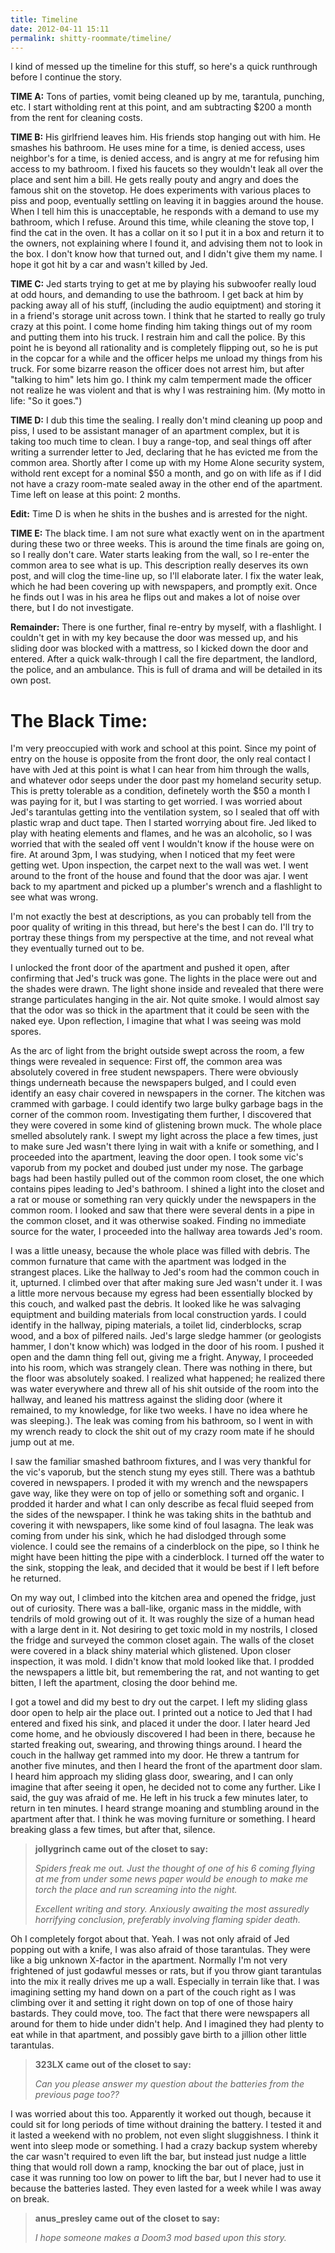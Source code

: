 ```yaml
---
title: Timeline
date: 2012-04-11 15:11
permalink: shitty-roommate/timeline/
---
```



I kind of messed up the timeline for this stuff, so here's a quick runthrough before I continue the story.

**TIME A:** Tons of parties, vomit being cleaned up by me, tarantula, punching, etc. I start witholding rent at this point, and am subtracting $200 a month from the rent for cleaning costs.

**TIME B:** His girlfriend leaves him. His friends stop hanging out with him. He smashes his bathroom. He uses mine for a time, is denied access, uses neighbor's for a time, is denied access, and is angry at me for refusing him access to my bathroom. I fixed his faucets so they wouldn't leak all over the place and sent him a bill. He gets really pouty and angry and does the famous shit on the stovetop. He does experiments with various places to piss and poop, eventually settling on leaving it in baggies around the house. When I tell him this is unacceptable, he responds with a demand to use my bathroom, which I refuse. Around this time, while cleaning the stove top, I find the cat in the oven. It has a collar on it so I put it in a box and return it to the owners, not explaining where I found it, and advising them not to look in the box. I don't know how that turned out, and I didn't give them my name. I hope it got hit by a car and wasn't killed by Jed.

**TIME C:** Jed starts trying to get at me by playing his subwoofer really loud at odd hours, and demanding to use the bathroom. I get back at him by packing away all of his stuff, (including the audio equiptment) and storing it in a friend's storage unit across town. I think that he started to really go truly crazy at this point. I come home finding him taking things out of my room and putting them into his truck. I restrain him and call the police. By this point he is beyond all rationality and is completely flipping out, so he is put in the copcar for a while and the officer helps me unload my things from his truck. For some bizarre reason the officer does not arrest him, but after "talking to him" lets him go. I think my calm temperment made the officer not realize he was violent and that is why I was restraining him. (My motto in life: "So it goes.")

**TIME D:** I dub this time the sealing. I really don't mind cleaning up poop and piss, I used to be assistant manager of an apartment complex, but it is taking too much time to clean. I buy a range-top, and seal things off after writing a surrender letter to Jed, declaring that he has evicted me from the common area. Shortly after I come up with my Home Alone security system, withold rent except for a nominal $50 a month, and go on with life as if I did not have a crazy room-mate sealed away in the other end of the apartment. Time left on lease at this point: 2 months.

__Edit:__ Time D is when he shits in the bushes and is arrested for the night.

**TIME E:** The black time. I am not sure what exactly went on in the apartment during these two or three weeks. This is around the time finals are going on, so I really don't care. Water starts leaking from the wall, so I re-enter the common area to see what is up. This description really deserves its own post, and will clog the time-line up, so I'll elaborate later. I fix the water leak, which he had been covering up with newspapers, and promptly exit. Once he finds out I was in his area he flips out and makes a lot of noise over there, but I do not investigate.

**Remainder:** There is one further, final re-entry by myself, with a flashlight. I couldn't get in with my key because the door was messed up, and his sliding door was blocked with a mattress, so I kicked down the door and entered. After a quick walk-through I call the fire department, the landlord, the police, and an ambulance. This is full of drama and will be detailed in its own post.

# The Black Time:

I'm very preoccupied with work and school at this point. Since my point of entry on the house is opposite from the front door, the only real contact I have with Jed at this point is what I can hear from him through the walls, and whatever odor seeps under the door past my homeland security setup. This is pretty tolerable as a condition, definetely worth the $50 a month I was paying for it, but I was starting to get worried. I was worried about Jed's tarantulas getting into the ventilation system, so I sealed that off with plastic wrap and duct tape. Then I started worrying about fire. Jed liked to play with heating elements and flames, and he was an alcoholic, so I was worried that with the sealed off vent I wouldn't know if the house were on fire. At around 3pm, I was studying, when I noticed that my feet were getting wet. Upon inspection, the carpet next to the wall was wet. I went around to the front of the house and found that the door was ajar. I went back to my apartment and picked up a plumber's wrench and a flashlight to see what was wrong.

I'm not exactly the best at descriptions, as you can probably tell from the poor quality of writing in this thread, but here's the best I can do. I'll try to portray these things from my perspective at the time, and not reveal what they eventually turned out to be.

I unlocked the front door of the apartment and pushed it open, after confirming that Jed's truck was gone. The lights in the place were out and the shades were drawn. The light shone inside and revealed that there were strange particulates hanging in the air. Not quite smoke. I would almost say that the odor was so thick in the apartment that it could be seen with the naked eye. Upon reflection, I imagine that what I was seeing was mold spores.

As the arc of light from the bright outside swept across the room, a few things were revealed in sequence: First off, the common area was absolutely covered in free student newspapers. There were obviously things underneath because the newspapers bulged, and I could even identify an easy chair covered in newspapers in the corner. The kitchen was crammed with garbage. I could identify two large bulky garbage bags in the corner of the common room. Investigating them further, I discovered that they were covered in some kind of glistening brown muck. The whole place smelled absolutely rank. I swept my light across the place a few times, just to make sure Jed wasn't there lying in wait with a knife or something, and I proceeded into the apartment, leaving the door open. I took some vic's vaporub from my pocket and doubed just under my nose. The garbage bags had been hastily pulled out of the common room closet, the one which contains pipes leading to Jed's bathroom. I shined a light into the closet and a rat or mouse or something ran very quickly under the newspapers in the common room. I looked and saw that there were several dents in a pipe in the common closet, and it was otherwise soaked. Finding no immediate source for the water, I proceeded into the hallway area towards Jed's room.

I was a little uneasy, because the whole place was filled with debris. The common furnature that came with the apartment was lodged in the strangest places. Like the hallway to Jed's room had the common couch in it, upturned. I climbed over that after making sure Jed wasn't under it. I was a little more nervous because my egress had been essentially blocked by this couch, and walked past the debris. It looked like he was salvaging equiptment and building materials from local construction yards. I could identify in the hallway, piping materials, a toilet lid, cinderblocks, scrap wood, and a box of pilfered nails. Jed's large sledge hammer (or geologists hammer, I don't know which) was lodged in the door of his room. I pushed it open and the damn thing fell out, giving me a fright. Anyway, I proceeded into his room, which was strangely clean. There was nothing in there, but the floor was absolutely soaked. I realized what happened; he realized there was water everywhere and threw all of his shit outside of the room into the hallway, and leaned his mattress against the sliding door (where it remained, to my knowledge, for like two weeks. I have no idea where he was sleeping.). The leak was coming from his bathroom, so I went in with my wrench ready to clock the shit out of my crazy room mate if he should jump out at me.

I saw the familiar smashed bathroom fixtures, and I was very thankful for the vic's vaporub, but the stench stung my eyes still. There was a bathtub covered in newspapers. I proded it with my wrench and the newspapers gave way, like they were on top of jello or something soft and organic. I prodded it harder and what I can only describe as fecal fluid seeped from the sides of the newspaper. I think he was taking shits in the bathtub and covering it with newspapers, like some kind of foul lasagna. The leak was coming from under his sink, which he had dislodged through some violence. I could see the remains of a cinderblock on the pipe, so I think he might have been hitting the pipe with a cinderblock. I turned off the water to the sink, stopping the leak, and decided that it would be best if I left before he returned.

On my way out, I climbed into the kitchen area and opened the fridge, just out of curiosity. There was a ball-like, organic mass in the middle, with tendrils of mold growing out of it. It was roughly the size of a human head with a large dent in it. Not desiring to get toxic mold in my nostrils, I closed the fridge and surveyed the common closet again. The walls of the closet were covered in a black shiny material which glistened. Upon closer inspection, it was mold. I didn't know that mold looked like that. I prodded the newspapers a little bit, but remembering the rat, and not wanting to get bitten, I left the apartment, closing the door behind me.

I got a towel and did my best to dry out the carpet. I left my sliding glass door open to help air the place out. I printed out a notice to Jed that I had entered and fixed his sink, and placed it under the door. I later heard Jed come home, and he obviously discovered I had been in there, because he started freaking out, swearing, and throwing things around. I heard the couch in the hallway get rammed into my door. He threw a tantrum for another five minutes, and then I heard the front of the apartment door slam. I heard him approach my sliding glass door, swearing, and I can only imagine that after seeing it open, he decided not to come any further. Like I said, the guy was afraid of me. He left in his truck a few minutes later, to return in ten minutes. I heard strange moaning and stumbling around in the apartment after that. I think he was moving furniture or something. I heard breaking glass a few times, but after that, silence.

>**jollygrinch came out of the closet to say:**
>
>*Spiders freak me out. Just the thought of one of his 6 coming flying at me from under some news paper would be enough to make me torch the place and run screaming into the night.*
>
>*Excellent writing and story. Anxiously awaiting the most assuredly horrifying conclusion, preferably involving flaming spider death.*

Oh I completely forgot about that. Yeah. I was not only afraid of Jed popping out with a knife, I was also afraid of those tarantulas. They were like a big unknown X-factor in the apartment. Normally I'm not very frightened of just godawful messes or rats, but if you throw giant tarantulas into the mix it really drives me up a wall. Especially in terrain like that. I was imagining setting my hand down on a part of the couch right as I was climbing over it and setting it right down on top of one of those hairy bastards. They could move, too. The fact that there were newspapers all around for them to hide under didn't help. And I imagined they had plenty to eat while in that apartment, and possibly gave birth to a jillion other little tarantulas.

>**323LX came out of the closet to say:**
>
>*Can you please answer my question about the batteries from the previous page too??*

I was worried about this too. Apparently it worked out though, because it could sit for long periods of time without draining the battery. I tested it and it lasted a weekend with no problem, not even slight sluggishness. I think it went into sleep mode or something. I had a crazy backup system whereby the car wasn't required to even lift the bar, but instead just nudge a little thing that would roll down a ramp, knocking the bar out of place, just in case it was running too low on power to lift the bar, but I never had to use it because the batteries lasted. They even lasted for a week while I was away on break.

>**anus_presley came out of the closet to say:**
>
>*I hope someone makes a Doom3 mod based upon this story.*